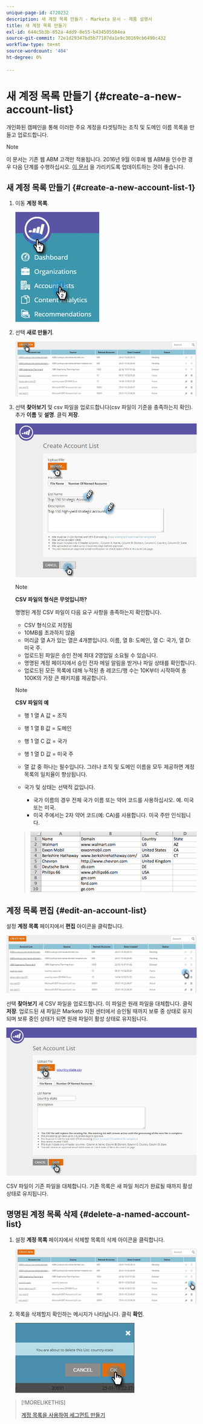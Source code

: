 ```yaml
---
unique-page-id: 4720232
description: 새 계정 목록 만들기 - Marketo 문서 - 제품 설명서
title: 새 계정 목록 만들기
exl-id: 644c5b3b-852a-4dd9-8e55-b434505504ea
source-git-commit: 72e1d29347bd5b77107da1e9c30169cb6490c432
workflow-type: tm+mt
source-wordcount: '404'
ht-degree: 0%

---
```


# 새 계정 목록 만들기 {#create-a-new-account-list}

개인화된 캠페인을 통해 이러한 주요 계정을 타겟팅하는 조직 및 도메인 이름 목록을 만들고 업로드합니다.

>[!NOTE]
>
>이 문서는 기존 웹 ABM 고객만 적용됩니다. 2016년 9월 이후에 웹 ABM을 인수한 경우 다음 단계를 수행하십시오. [이 문서](https://docs.marketo.com/display/DOCS/Account+Lists#AccountLists-CreateaNewAccountList) 을 가리키도록 업데이트하는 것이 좋습니다.

## 새 계정 목록 만들기 {#create-a-new-account-list-1}

1. 이동 **계정 목록**.

   ![](assets/dropdown-account-lists-hand.jpg)

1. 선택 **새로 만들기**.

   ![](assets/create-new-account-list-hand.jpg)

1. 선택 **찾아보기** 및 csv 파일을 업로드합니다(csv 파일이 기준을 충족하는지 확인). 추가 **이름** 및 **설명**. 클릭 **저장**.

   ![](assets/create-account-list-hands.jpg)

   >[!NOTE]
   >
   >**CSV 파일의 형식은 무엇입니까?**
   >
   >명명된 계정 CSV 파일이 다음 요구 사항을 충족하는지 확인합니다.
   >
   >* CSV 형식으로 저장됨
   >* 10MB를 초과하지 않음
   >* 머리글 열 A가 있는 열은 4개뿐입니다. 이름, 열 B: 도메인, 열 C: 국가, 열 D: 미국 주.
   >* 업로드된 파일은 승인 전에 최대 2영업일 소요될 수 있습니다.
   >* 명명된 계정 페이지에서 승인 전자 메일 알림을 받거나 파일 상태를 확인합니다.
   >* 업로드된 모든 목록에 대해 누적된 총 레코드/행 수는 10K부터 시작하여 총 100K의 가장 큰 패키지를 제공합니다.


   >[!NOTE]
   >
   >**CSV 파일의 예**
   >
   >* 행 1 열 A 값 = 조직
   >* 행 1 열 B 값 = 도메인
   >* 행 1 열 C 값 = 국가
   >* 행 1 열 D 값 = 미국 주
   >* 열 값 중 하나는 필수입니다. 그러나 조직 및 도메인 이름을 모두 제공하면 계정 목록의 일치율이 향상됩니다.
   >* 국가 및 상태는 선택적 값입니다.
      >
      >   * 국가 이름의 경우 전체 국가 이름 또는 약어 코드를 사용하십시오. 예. 미국 또는 미국.
      >   * 미국 주에서는 2자 약어 코드(예: CA)를 사용합니다. 미국 주만 인식됩니다.

   >
   >![](assets/image2015-2-25-12-3a19-3a10.png)

## 계정 목록 편집 {#edit-an-account-list}

설정 **계정 목록** 페이지에서 **편집** 아이콘을 클릭합니다.

![](assets/create-new-account-list-edit.jpg)

선택 **찾아보기** 새 CSV 파일을 업로드합니다. 이 파일은 원래 파일을 대체합니다. 클릭 **저장**. 업로드된 새 파일은 Marketo 지원 센터에서 승인될 때까지 보류 중 상태로 유지되며 보류 중인 상태가 되면 원래 파일이 활성 상태로 유지됩니다.

![](assets/set-account-list-edit-hands.jpg)

CSV 파일이 기존 파일을 대체합니다. 기존 목록은 새 파일 처리가 완료될 때까지 활성 상태로 유지됩니다.

## 명명된 계정 목록 삭제 {#delete-a-named-account-list}

1. 설정 **계정 목록** 페이지에서 삭제할 목록의 삭제 아이콘을 클릭합니다.

   ![](assets/create-new-account-list-delete.jpg)

1. 목록을 삭제할지 확인하는 메시지가 나타납니다. 클릭 **확인**.

   ![](assets/delete-notification-hand.jpg)

>[!MORELIKETHIS]
>
>[계정 목록을 사용하여 세그먼트 만들기](/help/marketo/product-docs/web-personalization/account-based-web-marketing/create-a-segment-using-an-account-list.md)
